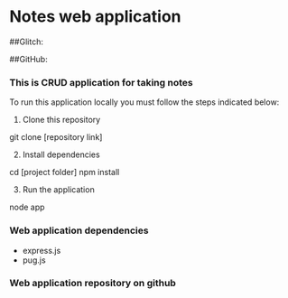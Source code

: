 # Notes web application

##Glitch:

##GitHub:

### This is CRUD application for taking notes

To run this application locally you must follow the steps indicated below:

1. Clone this repository

git clone [repository link]

2. Install dependencies

cd [project folder]
npm install

3. Run the application

node app

### Web application dependencies

- express.js
- pug.js

### Web application repository on github
